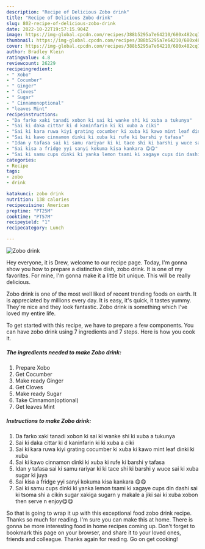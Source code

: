 ```yaml
---
description: "Recipe of Delicious Zobo drink"
title: "Recipe of Delicious Zobo drink"
slug: 802-recipe-of-delicious-zobo-drink
date: 2022-10-22T19:57:15.904Z
image: https://img-global.cpcdn.com/recipes/388b5295a7e64210/680x482cq70/zobo-drink-recipe-main-photo.jpg
thumbnail: https://img-global.cpcdn.com/recipes/388b5295a7e64210/680x482cq70/zobo-drink-recipe-main-photo.jpg
cover: https://img-global.cpcdn.com/recipes/388b5295a7e64210/680x482cq70/zobo-drink-recipe-main-photo.jpg
author: Bradley Klein
ratingvalue: 4.8
reviewcount: 26229
recipeingredient:
- " Xobo"
- " Cocumber"
- " Ginger"
- " Cloves"
- " Sugar"
- " Cinnamonoptional"
- "leaves Mint"
recipeinstructions:
- "Da farko xaki tanadi xobon ki sai ki wanke shi ki xuba a tukunya"
- "Sai ki daka cittar ki d kaninfarin ki ki xuba a ciki"
- "Sai ki kara ruwa kiyi grating cocumber ki xuba ki kawo mint leaf dinki ki xuba"
- "Sai ki kawo cinnamon dinki ki xuba ki rufe ki barshi y tafasa"
- "Idan y tafasa sai ki samu rariyar ki ki tace shi ki barshi y wuce sai ki xuba sugar ki juya"
- "Sai kisa a fridge yyi sanyi kokuma kisa kankara 😋😋"
- "Sai ki samu cups dinki ki yanka lemon tsami ki xagaye cups din dashi sai ki tsoma shi a cikin sugar xakiga sugarn y makale a jiki sai ki xuba xobon then serve n enjoy😋😋"
categories:
- Recipe
tags:
- zobo
- drink

katakunci: zobo drink 
nutrition: 138 calories
recipecuisine: American
preptime: "PT25M"
cooktime: "PT57M"
recipeyield: "1"
recipecategory: Lunch

---
```



![Zobo drink](https://img-global.cpcdn.com/recipes/388b5295a7e64210/680x482cq70/zobo-drink-recipe-main-photo.jpg)

Hey everyone, it is Drew, welcome to our recipe page. Today, I'm gonna show you how to prepare a distinctive dish, zobo drink. It is one of my favorites. For mine, I'm gonna make it a little bit unique. This will be really delicious.



Zobo drink is one of the most well liked of recent trending foods on earth. It is appreciated by millions every day. It is easy, it's quick, it tastes yummy. They're nice and they look fantastic. Zobo drink is something which I've loved my entire life.


To get started with this recipe, we have to prepare a few components. You can have zobo drink using 7 ingredients and 7 steps. Here is how you cook it.

<!--inarticleads1-->

##### The ingredients needed to make Zobo drink:

1. Prepare  Xobo
1. Get  Cocumber
1. Make ready  Ginger
1. Get  Cloves
1. Make ready  Sugar
1. Take  Cinnamon(optional)
1. Get leaves Mint




<!--inarticleads2-->

##### Instructions to make Zobo drink:

1. Da farko xaki tanadi xobon ki sai ki wanke shi ki xuba a tukunya
1. Sai ki daka cittar ki d kaninfarin ki ki xuba a ciki
1. Sai ki kara ruwa kiyi grating cocumber ki xuba ki kawo mint leaf dinki ki xuba
1. Sai ki kawo cinnamon dinki ki xuba ki rufe ki barshi y tafasa
1. Idan y tafasa sai ki samu rariyar ki ki tace shi ki barshi y wuce sai ki xuba sugar ki juya
1. Sai kisa a fridge yyi sanyi kokuma kisa kankara 😋😋
1. Sai ki samu cups dinki ki yanka lemon tsami ki xagaye cups din dashi sai ki tsoma shi a cikin sugar xakiga sugarn y makale a jiki sai ki xuba xobon then serve n enjoy😋😋




So that is going to wrap it up with this exceptional food zobo drink recipe. Thanks so much for reading. I'm sure you can make this at home. There is gonna be more interesting food in home recipes coming up. Don't forget to bookmark this page on your browser, and share it to your loved ones, friends and colleague. Thanks again for reading. Go on get cooking!
